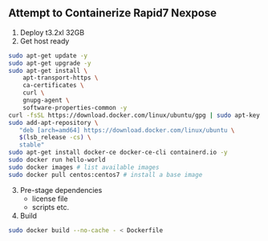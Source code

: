 ## Attempt to Containerize Rapid7 Nexpose
1. Deploy t3.2xl 32GB
2. Get host ready
```bash
sudo apt-get update -y
sudo apt-get upgrade -y
sudo apt-get install \
    apt-transport-https \
    ca-certificates \
    curl \
    gnupg-agent \
    software-properties-common -y
curl -fsSL https://download.docker.com/linux/ubuntu/gpg | sudo apt-key add -
sudo add-apt-repository \
   "deb [arch=amd64] https://download.docker.com/linux/ubuntu \
   $(lsb_release -cs) \
   stable"
sudo apt-get install docker-ce docker-ce-cli containerd.io -y
sudo docker run hello-world
sudo docker images # list available images
sudo docker pull centos:centos7 # install a base image
```
3. Pre-stage dependencies
    - license file
    - scripts etc.
4. Build
```bash
sudo docker build --no-cache - < Dockerfile
```